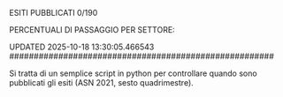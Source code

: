 ESITI PUBBLICATI 0/190 

PERCENTUALI DI PASSAGGIO PER SETTORE:

UPDATED 2025-10-18 13:30:05.466543
###################################################### 

Si tratta di un semplice script in python per controllare quando sono pubblicati gli esiti (ASN 2021, sesto quadrimestre).

